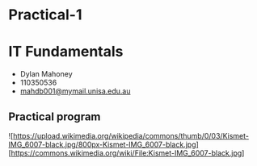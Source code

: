 # Practical-1

# IT Fundamentals


- Dylan Mahoney
- 110350536
- mahdb001@mymail.unisa.edu.au

## Practical program
![https://upload.wikimedia.org/wikipedia/commons/thumb/0/03/Kismet-IMG_6007-black.jpg/800px-Kismet-IMG_6007-black.jpg] 
[https://commons.wikimedia.org/wiki/File:Kismet-IMG_6007-black.jpg]

